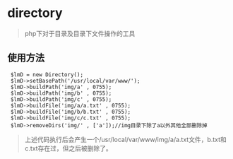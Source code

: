 # directory

> php下对于目录及目录下文件操作的工具

## 使用方法

     $lmD = new Directory();
     $lmD->setBasePath('/usr/local/var/www/');
     $lmD->buildPath('img/a' , 0755);
     $lmD->buildPath('img/b' , 0755);
     $lmD->buildPath('img/c' , 0755);
     $lmD->buildFile('img/a/a.txt' , 0755);
     $lmD->buildFile('img/b/b.txt' , 0755);
     $lmD->buildFile('img/c/c.txt' , 0755);
     $lmD->removeDirs('img/' , ['a']);//img目录下除了a以外其他全部删除掉
     
     
> 上述代码执行后会产生一个/usr/local/var/www/img/a/a.txt文件，b.txt和c.txt存在过，但之后被删除了。
